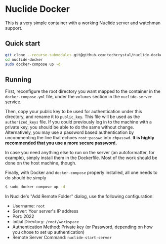 # Nuclide Docker
This is a very simple container with a working Nuclide server and watchman support.

## Quick start
```bash
git clone --recurse-submodules git@github.com:techcrystal/nuclide-docker.git
cd nuclide-docker
sudo docker-compose up -d
```

## Running
First, reconfigure the root directory you want mapped to the container in the `docker-compose.yml` file, under the `volumes` section in the `nuclide-server` service.

Then, copy your public key to be used for authentication under this directory, and rename it to `public_key`. This file will be used as the `authorized_keys` file. If you could previously log in to the machine with a private key, you should be able to do the same without change. Alternatively, you may use a password based authentication by uncommenting the line that echoes `root:passwd` into `chpasswd`. **It is highly recommended that you use a more secure password.**

In case you need anything else to run on the server (an autoformatter, for example), simply install them in the Dockerfile. Most of the work should be done on the host machine, though.

Finally, with Docker and `docker-compose` properly installed, all one needs to do should be simply
```bash
$ sudo docker-compose up -d
```

In Nuclide's "Add Remote Folder" dialog, use the following configuration:
* Username: `root`
* Server: Your server's IP address
* Port: 2022
* Initial Directory: `/root/workspace`
* Authentication Method: Private key (or Password, depending on how you chose to set up authentication)
* Remote Server Command: `nuclide-start-server`

